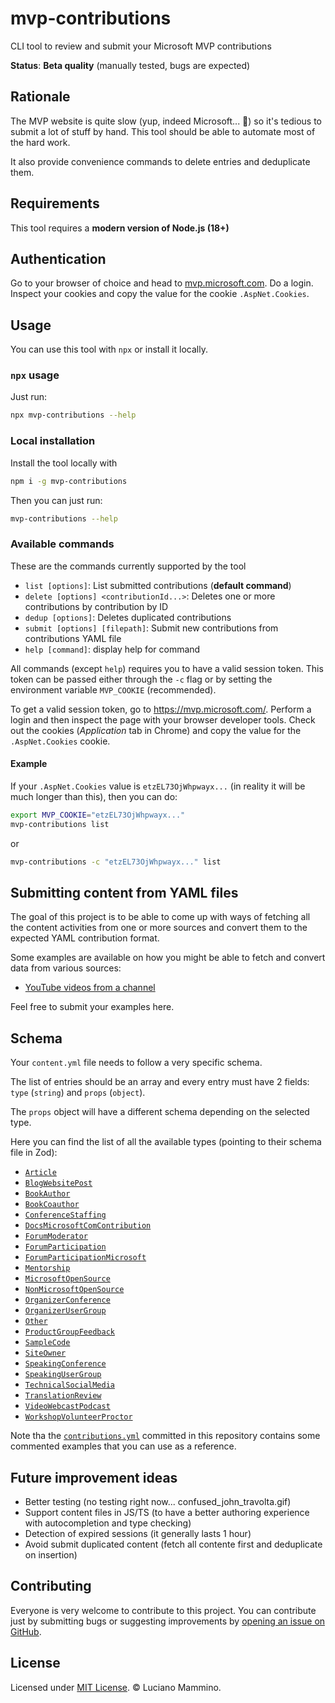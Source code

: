 # mvp-contributions

CLI tool to review and submit your Microsoft MVP contributions

**Status**: **Beta quality** (manually tested, bugs are expected)


## Rationale

The MVP website is quite slow (yup, indeed Microsoft... 🤷) so it's tedious to submit a lot of stuff by hand. This tool should be able to automate most of the hard work.

It also provide convenience commands to delete entries and deduplicate them.


## Requirements

This tool requires a **modern version of Node.js (18+)**


## Authentication

Go to your browser of choice and head to [mvp.microsoft.com](https://mvp.microsoft.com/). Do a login. Inspect your cookies and copy the value for the cookie `.AspNet.Cookies`.


## Usage

You can use this tool with `npx` or install it locally.

### `npx` usage

Just run:

```bash
npx mvp-contributions --help
```

### Local installation

Install the tool locally with

```bash
npm i -g mvp-contributions
```

Then you can just run:

```bash
mvp-contributions --help
```


### Available commands

These are the commands currently supported by the tool

- `list [options]`: List submitted contributions (**default command**)
- `delete [options] <contributionId...>`: Deletes one or more contributions by contribution by ID
- `dedup [options]`: Deletes duplicated contributions
- `submit [options] [filepath]`: Submit new contributions from contributions YAML file
- `help [command]`: display help for command

All commands (except `help`) requires you to have a valid session token. This token can be passed either through the `-c` flag or by setting the environment variable `MVP_COOKIE` (recommended).

To get a valid session token, go to <https://mvp.microsoft.com/>. Perform a login and then inspect the page with your browser developer tools. Check out the cookies (_Application_ tab in Chrome) and copy the value for the `.AspNet.Cookies` cookie.

#### Example

If your `.AspNet.Cookies` value is `etzEL73OjWhpwayx...` (in reality it will be much longer than this), then you can do:

```bash
export MVP_COOKIE="etzEL73OjWhpwayx..."
mvp-contributions list
```

or

```bash
mvp-contributions -c "etzEL73OjWhpwayx..." list
```


## Submitting content from YAML files

The goal of this project is to be able to come up with ways of fetching all the content activities from one or more sources and convert them to the expected YAML contribution format.

Some examples are available on how you might be able to fetch and convert data from various sources:

  - [YouTube videos from a channel](/docs/automation/youtube.md)


Feel free to submit your examples here.


## Schema

Your `content.yml` file needs to follow a very specific schema.

The list of entries should be an array and every entry must have 2 fields: `type` (`string`) and `props` (`object`).

The `props` object will have a different schema depending on the selected type.

Here you can find the list of all the available types (pointing to their schema file in Zod):

- [`Article`](/src/schemas/Article.ts)
- [`BlogWebsitePost`](/src/schemas/BlogWebsitePost.ts)
- [`BookAuthor`](/src/schemas/BookAuthor.ts)
- [`BookCoauthor`](/src/schemas/BookCoauthor.ts)
- [`ConferenceStaffing`](/src/schemas/ConferenceStaffing.ts)
- [`DocsMicrosoftComContribution`](/src/schemas/DocsMicrosoftComContribution.ts)
- [`ForumModerator`](/src/schemas/ForumModerator.ts)
- [`ForumParticipation`](/src/schemas/ForumParticipation.ts)
- [`ForumParticipationMicrosoft`](/src/schemas/ForumParticipationMicrosoft.ts)
- [`Mentorship`](/src/schemas/Mentorship.ts)
- [`MicrosoftOpenSource`](/src/schemas/MicrosoftOpenSource.ts)
- [`NonMicrosoftOpenSource`](/src/schemas/NonMicrosoftOpenSource.ts)
- [`OrganizerConference`](/src/schemas/OrganizerConference.ts)
- [`OrganizerUserGroup`](/src/schemas/OrganizerUserGroup.ts)
- [`Other`](/src/schemas/Other.ts)
- [`ProductGroupFeedback`](/src/schemas/ProductGroupFeedback.ts)
- [`SampleCode`](/src/schemas/SampleCode.ts)
- [`SiteOwner`](/src/schemas/SiteOwner.ts)
- [`SpeakingConference`](/src/schemas/SpeakingConference.ts)
- [`SpeakingUserGroup`](/src/schemas/SpeakingUserGroup.ts)
- [`TechnicalSocialMedia`](/src/schemas/TechnicalSocialMedia.ts)
- [`TranslationReview`](/src/schemas/TranslationReview.ts)
- [`VideoWebcastPodcast`](/src/schemas/VideoWebcastPodcast.ts)
- [`WorkshopVolunteerProctor`](/src/schemas/WorkshopVolunteerProctor.ts)


Note tha the [`contributions.yml`](/contributions.yml) committed in this repository contains some commented examples that you can use as a reference.


## Future improvement ideas

- Better testing (no testing right now... confused_john_travolta.gif)
- Support content files in JS/TS (to have a better authoring experience with autocompletion and type checking)
- Detection of expired sessions (it generally lasts 1 hour)
- Avoid submit duplicated content (fetch all contente first and deduplicate on insertion)


## Contributing

Everyone is very welcome to contribute to this project.
You can contribute just by submitting bugs or suggesting improvements by
[opening an issue on GitHub](https://github.com/lmammino/mvp-contributions/issues).


## License

Licensed under [MIT License](LICENSE). © Luciano Mammino.